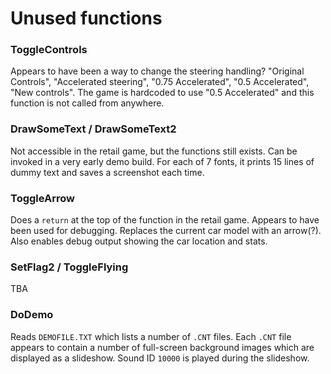 # Unused functions

### ToggleControls
Appears to have been a way to change the steering handling? "Original Controls", "Accelerated steering", "0.75 Accelerated", "0.5 Accelerated", "New controls". The game is hardcoded to use "0.5 Accelerated" and this function is not called from anywhere.

### DrawSomeText / DrawSomeText2
Not accessible in the retail game, but the functions still exists. Can be invoked in a very early demo build. For each of 7 fonts, it prints 15 lines of dummy text and saves a screenshot each time.

### ToggleArrow
Does a `return` at the top of the function in the retail game. Appears to have been used for debugging. Replaces the current car model with an arrow(?). Also enables debug output showing the car location and stats.

### SetFlag2 / ToggleFlying
TBA

### DoDemo
Reads `DEMOFILE.TXT` which lists a number of `.CNT` files. Each `.CNT` file appears to contain a number of full-screen background images which are displayed as a slideshow. Sound ID `10000` is played during the slideshow.
